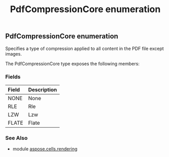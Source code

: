 ﻿---
title: PdfCompressionCore enumeration
second_title: Aspose.Cells for Python via .NET API References
description: 
type: docs
weight: 180
url: /aspose.cells.rendering/pdfcompressioncore/
is_root: false
---

## PdfCompressionCore enumeration

Specifies a type of compression applied to all content in the PDF file except images.



The PdfCompressionCore type exposes the following members:

### Fields
| Field | Description |
| :- | :- |
| NONE | None |
| RLE | Rle |
| LZW | Lzw |
| FLATE | Flate |



### See Also
* module [aspose.cells.rendering](..)
